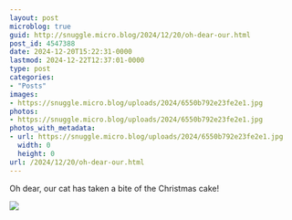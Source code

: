 ```yaml
---
layout: post
microblog: true
guid: http://snuggle.micro.blog/2024/12/20/oh-dear-our.html
post_id: 4547388
date: 2024-12-20T15:22:31-0000
lastmod: 2024-12-22T12:37:01-0000
type: post
categories:
- "Posts"
images:
- https://snuggle.micro.blog/uploads/2024/6550b792e23fe2e1.jpg
photos:
- https://snuggle.micro.blog/uploads/2024/6550b792e23fe2e1.jpg
photos_with_metadata:
- url: https://snuggle.micro.blog/uploads/2024/6550b792e23fe2e1.jpg
  width: 0
  height: 0
url: /2024/12/20/oh-dear-our.html
---
```

<p>Oh dear, our cat has taken a bite of the Christmas cake!</p>

<img src="uploads/2024/6550b792e23fe2e1.jpg">
